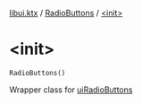 [libui.ktx](../index.md) / [RadioButtons](index.md) / [&lt;init&gt;](./-init-.md)

# &lt;init&gt;

`RadioButtons()`

Wrapper class for [uiRadioButtons](../../libui/ui-radio-buttons.md)

